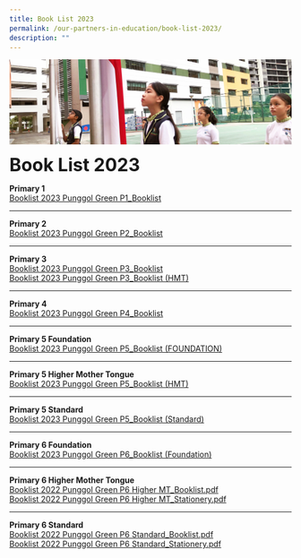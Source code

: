 ```yaml
---
title: Book List 2023
permalink: /our-partners-in-education/book-list-2023/
description: ""
---
```

![](/images/sub-banner.jpg)

**<font size=6>Book List 2023</font>**

**Primary 1**<br>
[Booklist 2023 Punggol Green P1_Booklist](/files/Partners%20in%20Education/Booklist%202023%20Punggol%20Green%20P1_Booklist.pdf)


---

**Primary 2** <BR>
[Booklist 2023 Punggol Green P2_Booklist](/files/Partners%20in%20Education/Booklist%202023%20Punggol%20Green%20P2_Booklist.pdf)


---

**Primary 3**<br>
[Booklist 2023 Punggol Green P3_Booklist ](/files/Partners%20in%20Education/Booklist%202023%20Punggol%20Green%20P3_Booklist%20(STANDARD).pdf)
<br>
[Booklist 2023 Punggol Green P3_Booklist (HMT)](/files/Partners%20in%20Education/Booklist%202023%20Punggol%20Green%20P3_Booklist%20(HMT).pdf)


---

**Primary 4**<br>
[Booklist 2023 Punggol Green P4_Booklist](/files/Partners%20in%20Education/Booklist%202023%20Punggol%20Green%20P4_Booklist.pdf)


---

**Primary 5 Foundation**<br>
[Booklist 2023 Punggol Green P5_Booklist (FOUNDATION)](/files/Partners%20in%20Education/Booklist%202023%20Punggol%20Green%20P5_Booklist%20(FOUNDATION).pdf)


---

**Primary 5 Higher Mother Tongue**<br>
[Booklist 2023 Punggol Green P5_Booklist (HMT)](/files/Partners%20in%20Education/Booklist%202023%20Punggol%20Green%20P5_Booklist%20(HMT).pdf)


---

**Primary 5 Standard**<br>
[Booklist 2023 Punggol Green P5_Booklist (Standard)](/files/Partners%20in%20Education/Booklist%202023%20Punggol%20Green%20P5_Booklist%20(STANDARD).pdf)


---

**Primary 6 Foundation**<br>
[Booklist 2023 Punggol Green P6_Booklist (Foundation)](/files/Partners%20in%20Education/Booklist%202023%20Punggol%20Green%20P6_Booklist%20(FOUNDATION).pdf)

---

**Primary 6 Higher Mother Tongue**<br>
[Booklist 2022 Punggol Green P6 Higher MT_Booklist.pdf](/files/Partners%20in%20Education/Booklist%202022%20Punggol%20Green%20P6%20Higher%20MT_Booklist.pdf)<br>
[Booklist 2022 Punggol Green P6 Higher MT_Stationery.pdf](/files/Partners%20in%20Education/Booklist%202022%20Punggol%20Green%20P6%20Higher%20MT_Stationery.pdf)

---

**Primary 6 Standard**<br>
[Booklist 2022 Punggol Green P6 Standard_Booklist.pdf](/files/Partners%20in%20Education/Booklist%202022%20Punggol%20Green%20P6%20Standard_Booklist.pdf)<br>
[Booklist 2022 Punggol Green P6 Standard_Stationery.pdf](/files/Partners%20in%20Education/Booklist%202022%20Punggol%20Green%20P6%20Standard_Stationery.pdf)